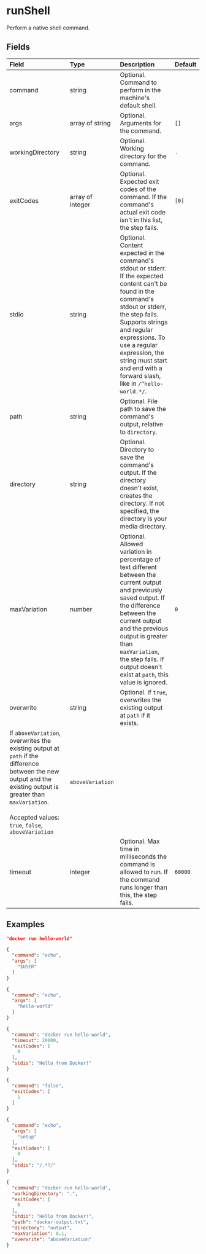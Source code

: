 
# runShell

Perform a native shell command.

## Fields

Field | Type | Description | Default
:-- | :-- | :-- | :--
command | string |  Optional. Command to perform in the machine's default shell. | 
args | array of string |  Optional. Arguments for the command. | ``[]``
workingDirectory | string |  Optional. Working directory for the command. | `.`
exitCodes | array of integer |  Optional. Expected exit codes of the command. If the command's actual exit code isn't in this list, the step fails. | ``[0]``
stdio | string |  Optional. Content expected in the command's stdout or stderr. If the expected content can't be found in the command's stdout or stderr, the step fails. Supports strings and regular expressions. To use a regular expression, the string must start and end with a forward slash, like in `/^hello-world.*/`. | 
path | string |  Optional. File path to save the command's output, relative to `directory`. | 
directory | string |  Optional. Directory to save the command's output. If the directory doesn't exist, creates the directory. If not specified, the directory is your media directory. | 
maxVariation | number |  Optional. Allowed variation in percentage of text different between the current output and previously saved output. If the difference between the current output and the previous output is greater than `maxVariation`, the step fails. If output doesn't exist at `path`, this value is ignored. | `0`
overwrite | string |  Optional. If `true`, overwrites the existing output at `path` if it exists.
If `aboveVariation`, overwrites the existing output at `path` if the difference between the new output and the existing output is greater than `maxVariation`.<br/><br/>Accepted values: `true`, `false`, `aboveVariation` | `aboveVariation`
timeout | integer |  Optional. Max time in milliseconds the command is allowed to run. If the command runs longer than this, the step fails. | `60000`

## Examples

```json
"docker run hello-world"
```

```json
{
  "command": "echo",
  "args": [
    "$USER"
  ]
}
```

```json
{
  "command": "echo",
  "args": [
    "hello-world"
  ]
}
```

```json
{
  "command": "docker run hello-world",
  "timeout": 20000,
  "exitCodes": [
    0
  ],
  "stdio": "Hello from Docker!"
}
```

```json
{
  "command": "false",
  "exitCodes": [
    1
  ]
}
```

```json
{
  "command": "echo",
  "args": [
    "setup"
  ],
  "exitCodes": [
    0
  ],
  "stdio": "/.*?/"
}
```

```json
{
  "command": "docker run hello-world",
  "workingDirectory": ".",
  "exitCodes": [
    0
  ],
  "stdio": "Hello from Docker!",
  "path": "docker-output.txt",
  "directory": "output",
  "maxVariation": 0.1,
  "overwrite": "aboveVariation"
}
```
